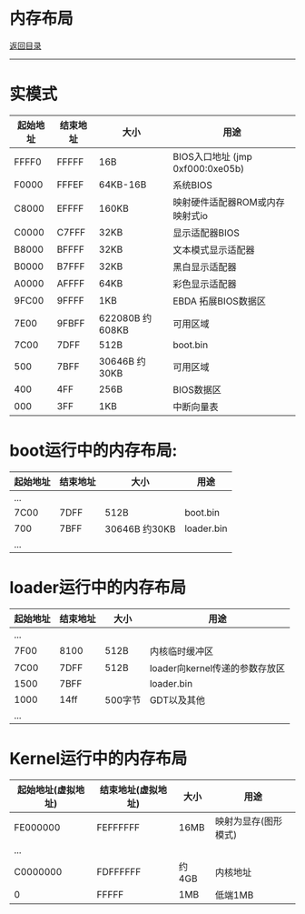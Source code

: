 内存布局
=
[返回目录](dir.md)
***
# 实模式
|起始地址 | 结束地址 | 大小 | 用途 |
|--------|--------|------|-----|
| FFFF0 | FFFFF | 16B | BIOS入口地址 (jmp 0xf000:0xe05b) |
| F0000 | FFFEF | 64KB-16B| 系统BIOS |
| C8000 | EFFFF | 160KB | 映射硬件适配器ROM或内存映射式io |
| C0000 | C7FFF | 32KB | 显示适配器BIOS |
| B8000 | BFFFF | 32KB | 文本模式显示适配器 |
| B0000 | B7FFF | 32KB | 黑白显示适配器 |
| A0000 | AFFFF | 64KB | 彩色显示适配器 |
| 9FC00 | 9FFFF | 1KB | EBDA 拓展BIOS数据区 |
| 7E00 | 9FBFF | 622080B 约608KB | 可用区域 |
| 7C00 | 7DFF | 512B | boot.bin |
| 500 | 7BFF | 30646B 约30KB | 可用区域 |
| 400 | 4FF | 256B | BIOS数据区 |
| 000 | 3FF | 1KB | 中断向量表 |

# boot运行中的内存布局:
|起始地址 | 结束地址 | 大小 | 用途 |
|--------|--------|------|-----|
| ... |
| 7C00 | 7DFF | 512B | boot.bin |
| 700 | 7BFF | 30646B 约30KB | loader.bin |
| ... |
# loader运行中的内存布局
|起始地址 | 结束地址 | 大小 | 用途 |
|--------|--------|------|-----|
| ... |
| 7F00 | 8100 | 512B | 内核临时缓冲区 |
| 7C00 | 7DFF | 512B | loader向kernel传递的参数存放区 |
| 1500 | 7BFF |      | loader.bin |
| 1000 | 14ff | 500字节 | GDT以及其他|
| ... |
# Kernel运行中的内存布局
|起始地址(虚拟地址) | 结束地址(虚拟地址) | 大小 | 用途 |
|--------|--------|------|-----|
|FE000000 | FEFFFFFF | 16MB | 映射为显存(图形模式) |
| ... |
| C0000000 | FDFFFFFF | 约4GB | 内核地址 |
| 0 | FFFFF | 1MB | 低端1MB |
